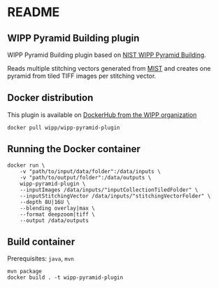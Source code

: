 # README

## WIPP Pyramid Building plugin

WIPP Pyramid Building plugin based on [NIST WIPP Pyramid Building](https://github.com/usnistgov/WIPP-pyramid-building).

Reads multiple stitching vectors generated from [MIST](https://github.com/usnistgov/MIST) 
and creates one pyramid from tiled TIFF images per stitching vector.

## Docker distribution

This plugin is available on [DockerHub from the WIPP organization](https://hub.docker.com/r/wipp/wipp-pyramid-plugin)
```shell
docker pull wipp/wipp-pyramid-plugin
```

## Running the Docker container

```shell
docker run \
    -v "path/to/input/data/folder":/data/inputs \
    -v "path/to/output/folder":/data/outputs \
    wipp-pyramid-plugin \
    --inputImages /data/inputs/"inputCollectionTiledFolder" \ 
    --inputStitchingVector /data/inputs/"stitchingVectorFolder" \
    --depth 8U|16U \
    --blending overlay|max \
    --format deepzoom|tiff \
    --output /data/outputs
 ```   


## Build container

Prerequisites: `java`, `mvn`

```shell
mvn package
docker build . -t wipp-pyramid-plugin
 ```   